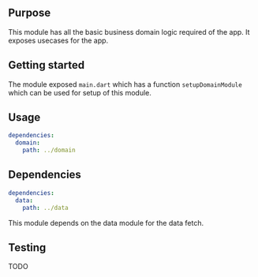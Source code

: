 ## Purpose

This module has all the basic business domain logic required of the app. It exposes usecases for the app.

## Getting started

The module exposed ```main.dart``` which has a function ```setupDomainModule``` which can be used for setup of this module.

## Usage

```yaml
dependencies:
  domain:
    path: ../domain
```

## Dependencies

```yaml
dependencies:
  data:
    path: ../data
```

This module depends on the data module for the data fetch.

## Testing

TODO